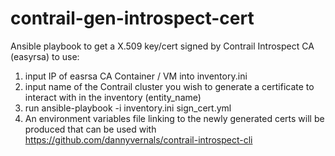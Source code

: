# contrail-gen-introspect-cert
Ansible playbook to get a X.509 key/cert signed by Contrail Introspect CA (easyrsa)
to use:  
1) input IP of easrsa CA Container / VM  into inventory.ini
2) input name of the Contrail cluster you wish to generate a certificate to interact with in the inventory (entity_name)  
3) run ansible-playbook  -i inventory.ini sign_cert.yml  
4) An environment variables file linking to the newly generated certs will be produced that can be used with https://github.com/dannyvernals/contrail-introspect-cli  
